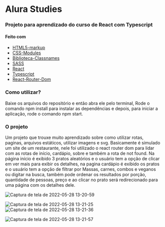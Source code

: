 # Alura Studies

### Projeto para aprendizado do curso de React com Typescript

#### Feito com

- [HTML5-markup](https://developer.mozilla.org/en-US/docs/Glossary/HTML5)
- [CSS-Modules](https://github.com/mrmckeb/typescript-plugin-css-modules)
- [Biblioteca-Classnames](https://github.com/JedWatson/classnames)
- [SASS](https://sass-lang.com/documentation)
- [React](https://pt-br.reactjs.org/docs/getting-started.html)
- [Typescript](https://www.typescriptlang.org/)
- [React-Router-Dom](https://reactrouter.com/docs/en/v6/getting-started/overview)

### Como utilizar?

Baixe os arquivos do repositório e então abra ele pelo terminal,
Rode o comando npm install para instalar as dependências e depois,
para iniciar a aplicação, rode o comando npm start.

### O projeto


Um projeto que trouxe muito aprendizado sobre como utilizar rotas, paginas, arquivos estáticos, utilizar imagens e svg. Basicamente é simulado um site de um restaurante, nele foi utilizado o react router dom para lidar com as rotas de início, cardápio, sobre e também a rota de not found. Na página início é exibido 3 pratos aleatórios e o usuário tem a opção de clicar em ver mais para exibir os detalhes, na pagina cardápio é exibido os pratos e o usuário tem a opção de filtrar por Massas, carnes, combos e veganos ou digitar na busca, também pode ordenar os resultados por porção, quantidade de pessoas, preço e ao clicar no prato será redirecionado para uma página com os detalhes dele.


![Captura de tela de 2022-05-28 13-20-59](https://user-images.githubusercontent.com/80429145/170833929-c1b22f16-2b5f-4e9d-aa80-e5900176de3d.png)

![Captura de tela de 2022-05-28 13-21-25](https://user-images.githubusercontent.com/80429145/170833999-c759af24-8b02-4d37-918f-6830d2a9c05b.png)
![Captura de tela de 2022-05-28 13-21-36](https://user-images.githubusercontent.com/80429145/170834012-59722bbe-3e40-4410-9b67-001b34026eac.png)

![Captura de tela de 2022-05-28 13-21-57](https://user-images.githubusercontent.com/80429145/170834023-d4d83b35-fa8d-4239-ba8e-1815b198bf6b.png)

